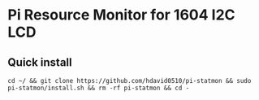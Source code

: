 # Pi Resource Monitor for 1604 I2C LCD

## Quick install
```
cd ~/ && git clone https://github.com/hdavid0510/pi-statmon && sudo pi-statmon/install.sh && rm -rf pi-statmon && cd -
```
